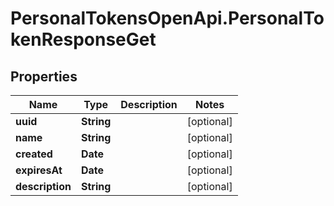 # PersonalTokensOpenApi.PersonalTokenResponseGet

## Properties

Name | Type | Description | Notes
------------ | ------------- | ------------- | -------------
**uuid** | **String** |  | [optional] 
**name** | **String** |  | [optional] 
**created** | **Date** |  | [optional] 
**expiresAt** | **Date** |  | [optional] 
**description** | **String** |  | [optional] 


